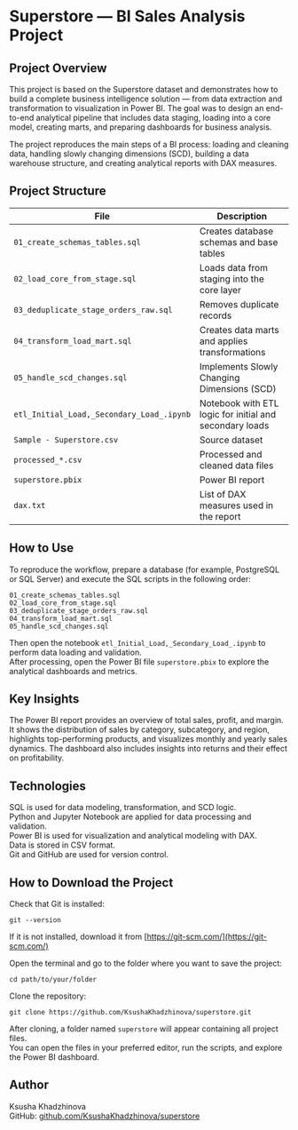 # Superstore — BI Sales Analysis Project

## Project Overview

This project is based on the Superstore dataset and demonstrates how to build a complete business intelligence solution — from data extraction and transformation to visualization in Power BI. The goal was to design an end-to-end analytical pipeline that includes data staging, loading into a core model, creating marts, and preparing dashboards for business analysis.

The project reproduces the main steps of a BI process: loading and cleaning data, handling slowly changing dimensions (SCD), building a data warehouse structure, and creating analytical reports with DAX measures.

## Project Structure

| File | Description |
|------|-------------|
| `01_create_schemas_tables.sql` | Creates database schemas and base tables |
| `02_load_core_from_stage.sql` | Loads data from staging into the core layer |
| `03_deduplicate_stage_orders_raw.sql` | Removes duplicate records |
| `04_transform_load_mart.sql` | Creates data marts and applies transformations |
| `05_handle_scd_changes.sql` | Implements Slowly Changing Dimensions (SCD) |
| `etl_Initial_Load,_Secondary_Load_.ipynb` | Notebook with ETL logic for initial and secondary loads |
| `Sample - Superstore.csv` | Source dataset |
| `processed_*.csv` | Processed and cleaned data files |
| `superstore.pbix` | Power BI report |
| `dax.txt` | List of DAX measures used in the report |

## How to Use

To reproduce the workflow, prepare a database (for example, PostgreSQL or SQL Server) and execute the SQL scripts in the following order:

```
01_create_schemas_tables.sql
02_load_core_from_stage.sql
03_deduplicate_stage_orders_raw.sql
04_transform_load_mart.sql
05_handle_scd_changes.sql
```

Then open the notebook `etl_Initial_Load,_Secondary_Load_.ipynb` to perform data loading and validation.  
After processing, open the Power BI file `superstore.pbix` to explore the analytical dashboards and metrics.

## Key Insights

The Power BI report provides an overview of total sales, profit, and margin. It shows the distribution of sales by category, subcategory, and region, highlights top-performing products, and visualizes monthly and yearly sales dynamics. The dashboard also includes insights into returns and their effect on profitability.

## Technologies

SQL is used for data modeling, transformation, and SCD logic.  
Python and Jupyter Notebook are applied for data processing and validation.  
Power BI is used for visualization and analytical modeling with DAX.  
Data is stored in CSV format.  
Git and GitHub are used for version control.

## How to Download the Project

Check that Git is installed:

```
git --version
```

If it is not installed, download it from [https://git-scm.com/](https://git-scm.com/)

Open the terminal and go to the folder where you want to save the project:

```
cd path/to/your/folder
```

Clone the repository:

```
git clone https://github.com/KsushaKhadzhinova/superstore.git
```

After cloning, a folder named `superstore` will appear containing all project files.  
You can open the files in your preferred editor, run the scripts, and explore the Power BI dashboard.

## Author

Ksusha Khadzhinova  
GitHub: [github.com/KsushaKhadzhinova/superstore](https://github.com/KsushaKhadzhinova/superstore)
